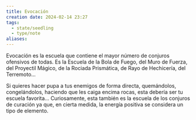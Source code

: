 ```yaml
---
title: Evocación
creation date: 2024-02-14 23:27
tags:
  - state/seedling
  - type/note
aliases:
---
```

Evocación es la escuela que contiene el mayor número de conjuros ofensivos de todas. Es la Escuela de la Bola de Fuego, del Muro de Fuerza, del Proyectil Mágico, de la Rociada Prismática, de Rayo de Hechicería, del Terremoto...  
  
Si quieres hacer pupa a tus enemigos de forma directa, quemándolos, congelándolos, haciendo que les caiga encima rocas, esta debería ser tu escuela favorita... Curiosamente, esta también es la escuela de los conjuros de curación ya que, en cierta medida, la energía positiva se considera un tipo de elemento.